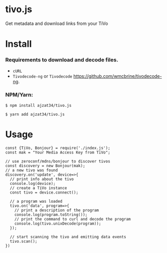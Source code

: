 # tivo.js
Get metadata and download links from your TiVo

# Install
### Requirements to download and decode files.
 * `cURL`
 * `Tivodecode-ng` or `Tivodecode` https://github.com/wmcbrine/tivodecode-ng. 
### NPM/Yarn:
```shell
$ npm install ajzat34/tivo.js
```
```shell
$ yarn add ajzat34/tivo.js
```

# Usage
```node
const {TiVo, Bonjour} = require('./index.js');
const mak = "Your Media Access Key from TiVo";

// use zeroconf/mdns/bonjour to discover tivos
const discovery = new Bonjour(mak);
// a new tivo was found
discovery.on('update', device=>{
  // print info about the tivo
  console.log(device);
  // create a TiVo instance
  const tivo = device.connect();
  
  // a program was loaded
  tivo.on('data', program=>{
    // print a description of the program
    console.log(program.toString());
    // print the command to curl and decode the program
    console.log(tivo.unixDecode(program));
  });
  
  // start scanning the tivo and emitting data events
  tivo.scan();
})
```
